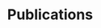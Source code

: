 ---
layout: page
title: Publications
nav: true
nav_order: 8
dropdown: true
children:
  - title: Research Papers
    permalink: /undercon/
  - title: divider
  - title: Policy Briefs
    permalink: /undercon/
  - title: divider
  - title: Public Comments
    permalink: /undercon/
  - title: divider
  - title: Media
    permalink: /undercon/
  - title: divider
  - title: Case Studies
    permalink: /undercon/
  - title: divider
  - title: Journal
    permalink: /undercon/
  - title: divider
  - title: Books
    permalink: /undercon/
  - title: divider
  - title: Blog
    permalink: /undercon/
  - title: divider
  - title: Videos
    permalink: /undercon/
  - title: divider
  - title: Podcast
    permalink: /undercon/
  - title: divider
  - title: Newsletter
    permalink: /undercon/
---